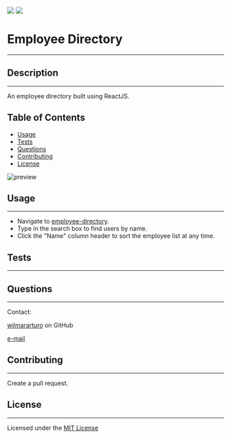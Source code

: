 ![](https://img.shields.io/badge/license-MIT%20License-blue)
![](https://travis-ci.com/wilmararturo/employee-directory.svg?branch=main)

# Employee Directory

---

## Description

---

An employee directory built using ReactJS.

## Table of Contents

- [Usage](#usage)
- [Tests](#tests)
- [Questions](#questions)
- [Contributing](#contributing)
- [License](#license)

![preview](./employeeDirectory.gif)

## Usage

---

- Navigate to [employee-directory](https://wilmararturo.github.io/employee-directory/).
- Type in the search box to find users by name.
- Click the "Name" column header to sort the employee list at any time.

## Tests

---

## Questions

---

Contact:

[wilmararturo](https://github.com/wilmararturo) on GitHub

[e-mail](mailto:wilmars@gmail.com)

## Contributing

---

Create a pull request.

## License

---

Licensed under the [MIT License](https://api.github.com/licenses/mit)
